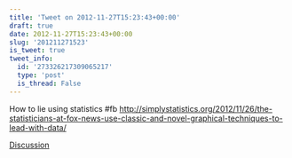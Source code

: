 ```yaml
---
title: 'Tweet on 2012-11-27T15:23:43+00:00'
draft: true
date: 2012-11-27T15:23:43+00:00
slug: '201211271523'
is_tweet: true
tweet_info:
  id: '273326217309065217'
  type: 'post'
  is_thread: False
---
```




How to lie using statistics #fb <http://simplystatistics.org/2012/11/26/the-statisticians-at-fox-news-use-classic-and-novel-graphical-techniques-to-lead-with-data/>

[Discussion](https://x.com/sytelus/status/273326217309065217)
